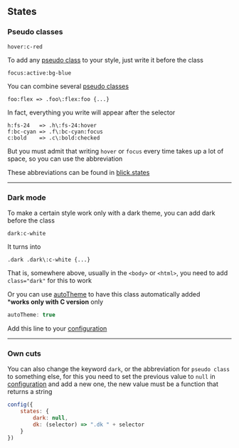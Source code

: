 ## States

### Pseudo classes

```
hover:c-red
```

To add any [pseudo class](./states.md) to your style, just write it before the class

```
focus:active:bg-blue
```

You can combine several [pseudo classes](./states.md)

```
foo:flex => .foo\:flex:foo {...}
```
In fact, everything you write will appear after the selector


```
h:fs-24   => .h\:fs-24:hover 
f:bc-cyan => .f\:bc-cyan:focus 
c:bold    => .c\:bold:checked 
```

But you must admit that writing `hover` or `focus` every time takes up a lot of space, so you can use the abbreviation

These abbreviations can be found in [blick.states](./config.md)


---
### Dark mode

To make a certain style work only with a dark theme, you can add dark before the class

```
dark:c-white
```

It turns into 

```
.dark .dark\:c-white {...}
```

That is, somewhere above, usually in the `<body>` or `<html>`, you need to add `class="dark"` for this to work

Or you can use [autoTheme](./config.md#autotheme-experimental) to have this class automatically added   
***works only with C version** only

```js
autoTheme: true
```

Add this line to your [configuration](./config.md#autotheme-experimental)


---
### Own cuts

You can also change the keyword `dark`, or the abbreviation for `pseudo class` to something else, for this you need to set the previous value to `null` in [configuration](./config.md) and add a new one, the new value must be a function that returns a string

```js
config({
    states: {
        dark: null,
        dk: (selector) => ".dk " + selector
    }
})
```